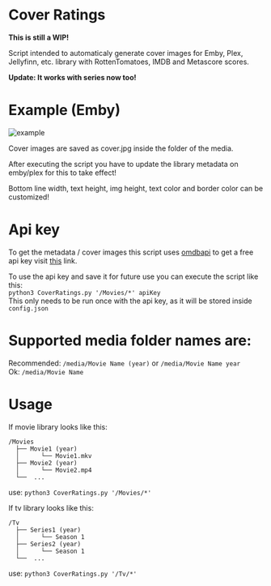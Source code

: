 # Cover Ratings
**This is still a WIP!**

Script intended to automaticaly generate cover images for Emby, Plex, Jellyfinn, etc. library with RottenTomatoes, IMDB and Metascore scores.

**Update: It works with series now too!**

# Example (Emby)
![example](https://user-images.githubusercontent.com/30437204/111736686-17595a80-885d-11eb-9884-bfba192114d8.png)

Cover images are saved as cover.jpg inside the folder of the media.

After executing the script you have to update the library metadata on emby/plex for this to take effect!

Bottom line width, text height, img height, text color and border color can be customized!

# Api key
To get the metadata / cover images this script uses [omdbapi](http://www.omdbapi.com/) to get a free api key visit [this](http://www.omdbapi.com/apikey.aspx) link.

To use the api key and save it for future use you can execute the script like this:  
 ```python3 CoverRatings.py '/Movies/*' apiKey```  
This only needs to be run once with the api key, as it will be stored inside ```config.json```

# Supported media folder names are:
Recommended: ```/media/Movie Name (year)``` or ```/media/Movie Name year```  
Ok: ```/media/Movie Name```

# Usage
If movie library looks like this:

```
/Movies
  ├── Movie1 (year)
  │      └── Movie1.mkv
  ├── Movie2 (year)
  │      └── Movie2.mp4 
  └──  ...

```
use: ```python3 CoverRatings.py '/Movies/*'```

If tv library looks like this:
```
/Tv
  ├── Series1 (year)
  │      └── Season 1
  ├── Series2 (year)
  │      └── Season 1
  └──  ...
```
use: ```python3 CoverRatings.py '/Tv/*'```
